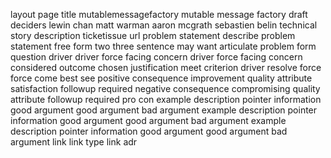 layout page title mutablemessagefactory mutable message factory draft deciders lewin chan matt warman aaron mcgrath sebastien belin technical story description ticketissue url problem statement describe problem statement free form two three sentence may want articulate problem form question driver driver force facing concern driver force facing concern considered outcome chosen justification meet criterion driver resolve force force come best see positive consequence improvement quality attribute satisfaction followup required negative consequence compromising quality attribute followup required pro con example description pointer information good argument good argument bad argument example description pointer information good argument good argument bad argument example description pointer information good argument good argument bad argument link link type link adr